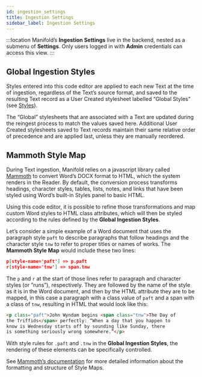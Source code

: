 ```yaml
---
id: ingestion_settings
title: Ingestion Settings
sidebar_label: Ingestion Settings
---
```


:::location
Manifold’s **Ingestion Settings** live in the backend, nested as a submenu of **Settings**. Only users logged in with **Admin** credentials can access this view.
:::

## Global Ingestion Styles

Styles entered into this code editor are applied to each new Text at the time of ingestion, regardless of the Text’s source format, and saved to the resulting Text record as a User Created stylesheet labelled “Global Styles” (see [Styles](../../backend/texts.md#styles)).

The “Global” stylesheets that are associated with a Text are updated during the reingest process to match the values saved here. Additional User Created stylesheets saved to Text records maintain their same relative order of precedence and are applied last, unless they are manually reordered.

## Mammoth Style Map

During Text ingestion, Manifold relies on a javascript library called [Mammoth](https://github.com/mwilliamson/mammoth.js) to convert Word’s DOCX format to HTML, which the system renders in the Reader. By default, the conversion process transforms headings, character styles, tables, lists, notes, and links that have been styled using Word’s built-in Styles panel to basic HTML.

Using this code editor, it is possible to refine those transformations and map custom Word styles to HTML class attributes, which will then be styled according to the rules defined by the **Global Ingestion Styles**.

Let’s consider a simple example of a Word document that uses the paragraph style `paft` to describe paragraphs that follow headings and the character style `tnw` to refer to proper titles or names of works. The **Mammoth Style Map** would include these two lines:

```json
p[style-name='paft'] => p.paft
r[style-name='tnw'] => span.tnw
```

The `p` and `r` at the start of those lines refer to paragraph and character styles (or ”runs”), respectively. They are followed by the name of the style as it is in the Word document, and then by the HTML attribute they are to be mapped, in this case a paragraph with a class value of `paft` and a span with a class of `tnw`, resulting in HTML that would look like this:

```html
<p class="paft">John Wyndam begins <span class="tnw">The Day of 
the Triffids</span> perfectly: “When a day that you happen to 
know is Wednesday starts off by sounding like Sunday, there 
is something seriously wrong somewhere.”</p>
```

With style rules for `.paft` and `.tnw` in the **Global Ingestion Styles**, the rendering of these elements can be specifically controlled.

See [Mammoth’s documentation](https://www.npmjs.com/package/mammoth#writing-style-maps) for more detailed information about the formatting and structure of Style Maps. 